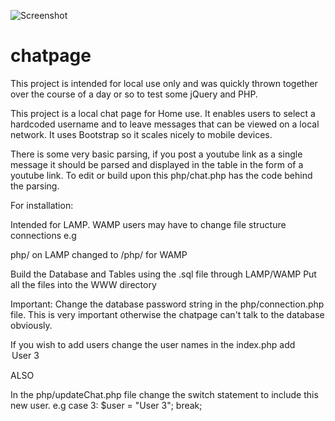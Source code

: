 ![Screenshot](http://puu.sh/mrcoJ/8abeeae115.jpg)

# chatpage
This project is intended for local use only and was quickly thrown together over the course of a day or so
to test some jQuery and PHP. 

This project is a local chat page for Home use. It enables users to select a hardcoded username and to leave messages
that can be viewed on a local network. It uses Bootstrap so it scales nicely to mobile devices.

There is some very basic parsing, if you post a youtube link as a single message
it should be parsed and displayed in the table in the form of a youtube link.
To edit or build upon this php/chat.php has the code behind the parsing.

For installation:

Intended for LAMP. WAMP users may have to change file structure connections e.g

php/ on LAMP changed to /php/ for WAMP

Build the Database and Tables using the .sql file through LAMP/WAMP
Put all the files into the WWW directory

Important: Change the database password string in the php/connection.php file.
This is very important otherwise the chatpage can't talk to the database obviously.

If you wish to add users change the user names in the index.php
add <option value="3">User 3</option>

ALSO 

In the php/updateChat.php file change the switch statement to include this new user.
e.g
case 3:
	$user = "User 3";
	break;
